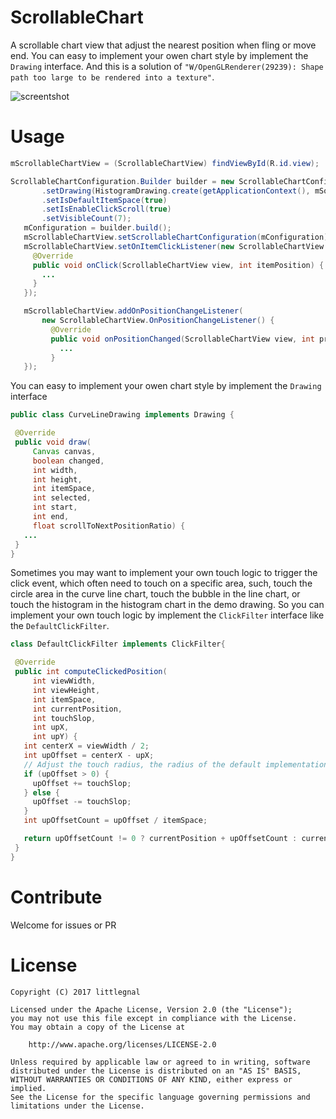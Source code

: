 # ScrollableChart
 A scrollable chart view that adjust the nearest position when fling or move end.
 You can easy to implement your owen chart style by implement the `Drawing` interface.
 And this is a solution of `"W/OpenGLRenderer(29239): Shape path too large to be rendered into a texture"`.

 ![screentshot](./screenshot/screenshot.gif)
 # Usage
 ```java
 mScrollableChartView = (ScrollableChartView) findViewById(R.id.view);

ScrollableChartConfiguration.Builder builder = new ScrollableChartConfiguration.Builder()
        .setDrawing(HistogramDrawing.create(getApplicationContext(), mSource))
        .setIsDefaultItemSpace(true)
        .setIsEnableClickScroll(true)
        .setVisibleCount(7);
    mConfiguration = builder.build();
    mScrollableChartView.setScrollableChartConfiguration(mConfiguration);
    mScrollableChartView.setOnItemClickListener(new ScrollableChartView.OnItemClickListener() {
      @Override
      public void onClick(ScrollableChartView view, int itemPosition) {
        ...
      }
    });

    mScrollableChartView.addOnPositionChangeListener(
        new ScrollableChartView.OnPositionChangeListener() {
          @Override
          public void onPositionChanged(ScrollableChartView view, int prePosition, int curPosition) {
            ...
          }
    });
 ```
 You can easy to implement your owen chart style by implement the `Drawing` interface
 ```java
 public class CurveLineDrawing implements Drawing {

  @Override
  public void draw(
      Canvas canvas,
      boolean changed,
      int width,
      int height,
      int itemSpace,
      int selected,
      int start,
      int end,
      float scrollToNextPositionRatio) {
    ...
  }
}
 ```
 Sometimes you may want to implement your own touch logic to trigger the click event, which often need to touch on a specific area, such, touch the circle area in the curve line chart, touch the bubble in the line chart, or touch the histogram in the histogram chart in the demo drawing. So you can implement your own touch logic by implement the `ClickFilter` interface like the `DefaultClickFilter`.
 ```java
 class DefaultClickFilter implements ClickFilter{

  @Override
  public int computeClickedPosition(
      int viewWidth,
      int viewHeight,
      int itemSpace,
      int currentPosition,
      int touchSlop,
      int upX,
      int upY) {
    int centerX = viewWidth / 2;
    int upOffset = centerX - upX;
    // Adjust the touch radius, the radius of the default implementation is touchSlop
    if (upOffset > 0) {
      upOffset += touchSlop;
    } else {
      upOffset -= touchSlop;
    }
    int upOffsetCount = upOffset / itemSpace;

    return upOffsetCount != 0 ? currentPosition + upOffsetCount : currentPosition;
  }
}
 ```
# Contribute
Welcome for issues or PR
# License

    Copyright (C) 2017 littlegnal

    Licensed under the Apache License, Version 2.0 (the "License");
    you may not use this file except in compliance with the License.
    You may obtain a copy of the License at

        http://www.apache.org/licenses/LICENSE-2.0

    Unless required by applicable law or agreed to in writing, software
    distributed under the License is distributed on an "AS IS" BASIS,
    WITHOUT WARRANTIES OR CONDITIONS OF ANY KIND, either express or implied.
    See the License for the specific language governing permissions and
    limitations under the License.
